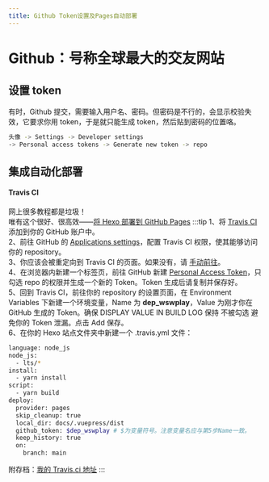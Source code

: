 ```yaml
---
title: Github Token设置及Pages自动部署
---
```


# Github：号称全球最大的交友网站

## 设置 token

有时，Github 提交，需要输入用户名、密码。但密码是不行的，会显示校验失效，它要求你用 token，于是就只能生成 token，然后贴到密码的位置咯。

```bash
头像 -> Settings -> Developer settings
-> Personal access tokens -> Generate new token -> repo
```

## 集成自动化部署

#### Travis CI

网上很多教程都是垃圾！  
唯有这个很好、很高效——[将 Hexo 部署到 GitHub Pages](https://hexo.io/zh-cn/docs/github-pages)
:::tip
1、将 [Travis CI](https://github.com/marketplace/travis-ci) 添加到你的 GitHub 账户中。  
2、前往 GitHub 的 [Applications settings](https://github.com/settings/installations)，配置 Travis CI 权限，使其能够访问你的 repository。  
3、你应该会被重定向到 Travis CI 的页面。如果没有，请 [手动前往](https://www.travis-ci.com/)。  
4、在浏览器内新建一个标签页，前往 GitHub 新建 [Personal Access Token](https://github.com/settings/tokens)，只勾选 repo 的权限并生成一个新的 Token。Token 生成后请复制并保存好。  
5、回到 Travis CI，前往你的 repository 的设置页面，在 Environment Variables 下新建一个环境变量，Name 为 **dep_wswplay**，Value 为刚才你在 GitHub 生成的 Token。确保 DISPLAY VALUE IN BUILD LOG 保持 不被勾选 避免你的 Token 泄漏。点击 Add 保存。  
6、在你的 Hexo 站点文件夹中新建一个 .travis.yml 文件：

```bash
language: node_js
node_js:
  - lts/*
install:
  - yarn install
script:
  - yarn build
deploy:
  provider: pages
  skip_cleanup: true
  local_dir: docs/.vuepress/dist
  github_token: $dep_wswplay # $为变量符号。注意变量名应与第5步Name一致。
  keep_history: true
  on:
    branch: main
```

附存档：[我的 Travis.ci 地址](https://app.travis-ci.com/github/wswplay/wswplay.github.io)
:::
